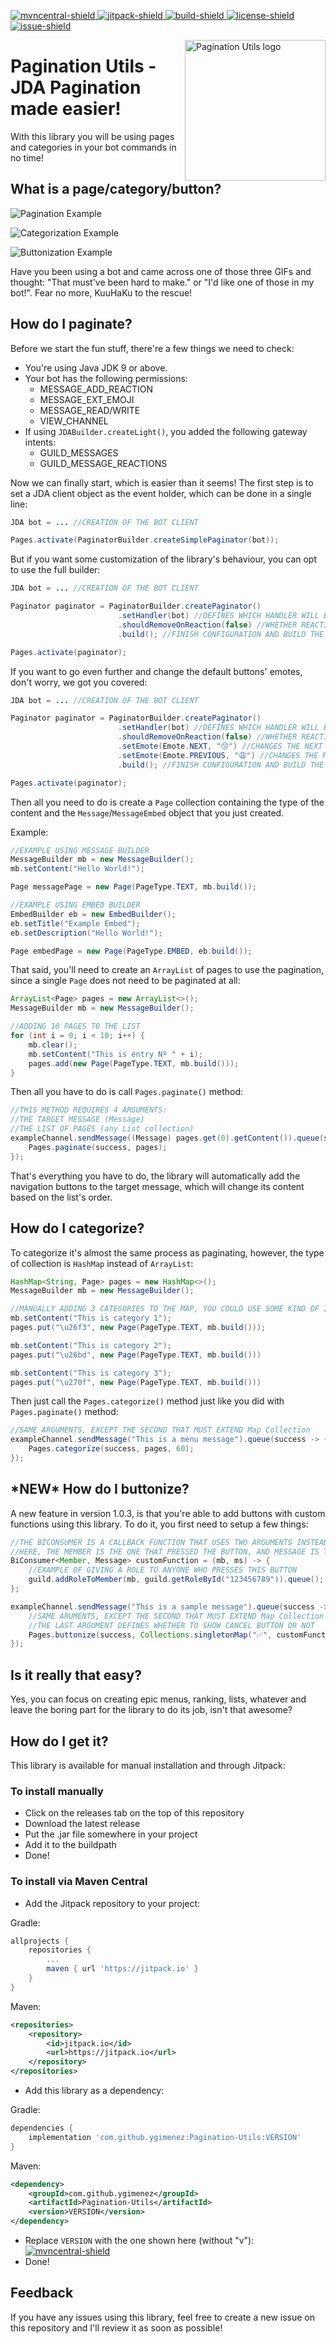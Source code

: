 [build]: https://github.com/ygimenez/PaginationUtils/tree/master
[jitpack]: https://jitpack.io/#ygimenez/PaginationUtils
[mvncentral]: https://mvnrepository.com/artifact/com.github.ygimenez/Pagination-Utils
[license]: https://github.com/ygimenez/PaginationUtils/blob/master/LICENSE
[issue]: https://github.com/ygimenez/PaginationUtils/issues
[build-shield]: https://img.shields.io/github/workflow/status/ygimenez/PaginationUtils/Java%20CI?label=Build
[jitpack-shield]: https://img.shields.io/badge/Download-Jitpack-success
[mvncentral-shield]: https://img.shields.io/maven-central/v/com.github.ygimenez/Pagination-Utils?label=Maven%20Central
[license-shield]: https://img.shields.io/github/license/ygimenez/PaginationUtils?color=lightgrey&label=License
[issue-shield]: https://img.shields.io/github/issues/ygimenez/PaginationUtils?label=Issues
[ ![mvncentral-shield][] ][mvncentral]
[ ![jitpack-shield][] ][jitpack]
[ ![build-shield][] ][build]
[ ![license-shield][] ][license]
[ ![issue-shield][] ][issue]

<img style="float: right" src="https://raw.githubusercontent.com/ygimenez/Pagination-Utils/master/icon.png" height=225 width=225 alt="Pagination Utils logo">

# Pagination Utils - JDA Pagination made easier!

With this library you will be using pages and categories in your bot commands in no time!

## What is a page/category/button?

![Pagination Example](https://i.imgur.com/5Cain0U.gif)

![Categorization Example](https://i.imgur.com/AEusZQ1.gif)

![Buttonization Example](https://i.imgur.com/4PBVoTn.gif)

Have you been using a bot and came across one of those three GIFs and thought: "That must've been hard to make." or "I'd like one of those in my bot!". Fear no more, KuuHaKu to the rescue!

## How do I paginate?

Before we start the fun stuff, there're a few things we need to check:
- You're using Java JDK 9 or above.
- Your bot has the following permissions:
    - MESSAGE_ADD_REACTION
    - MESSAGE_EXT_EMOJI
    - MESSAGE_READ/WRITE
    - VIEW_CHANNEL
- If using `JDABuilder.createLight()`, you added the following gateway intents:
    - GUILD_MESSAGES
    - GUILD_MESSAGE_REACTIONS

Now we can finally start, which is easier than it seems! The first step is to set a JDA client object as the event holder, which can be done in a single line:

```java
JDA bot = ... //CREATION OF THE BOT CLIENT

Pages.activate(PaginatorBuilder.createSimplePaginator(bot));
```

But if you want some customization of the library's behaviour, you can opt to use the full builder:

```java
JDA bot = ... //CREATION OF THE BOT CLIENT

Paginator paginator = PaginatorBuilder.createPaginator()
                        .setHandler(bot) //DEFINES WHICH HANDLER WILL BE USED
                        .shouldRemoveOnReaction(false) //WHETHER REACTIONS WILL BE REMOVED ON CLICK
                        .build(); //FINISH CONFIGURATION AND BUILD THE OBJECT

Pages.activate(paginator);
```

If you want to go even further and change the default buttons' emotes, don't worry, we got you covered:

```java
JDA bot = ... //CREATION OF THE BOT CLIENT

Paginator paginator = PaginatorBuilder.createPaginator()
                        .setHandler(bot) //DEFINES WHICH HANDLER WILL BE USED
                        .shouldRemoveOnReaction(false) //WHETHER REACTIONS WILL BE REMOVED ON CLICK
                        .setEmote(Emote.NEXT, "😙") //CHANGES THE NEXT BUTTON TO 😙
                        .setEmote(Emote.PREVIOUS, "😩") //CHANGES THE PREVIOUS BUTTON TO 😩
                        .build(); //FINISH CONFIGURATION AND BUILD THE OBJECT

Pages.activate(paginator);
```

Then all you need to do is create a `Page` collection containing the type of the content and the `Message`/`MessageEmbed` object that you just created.

Example:

```java
//EXAMPLE USING MESSAGE BUILDER
MessageBuilder mb = new MessageBuilder();
mb.setContent("Hello World!");

Page messagePage = new Page(PageType.TEXT, mb.build());

//EXAMPLE USING EMBED BUILDER
EmbedBuilder eb = new EmbedBuilder();
eb.setTitle("Example Embed");
eb.setDescription("Hello World!");

Page embedPage = new Page(PageType.EMBED, eb.build());
```

That said, you'll need to create an `ArrayList` of pages to use the pagination, since a single `Page` does not need to be paginated at all:

```java
ArrayList<Page> pages = new ArrayList<>();
MessageBuilder mb = new MessageBuilder();

//ADDING 10 PAGES TO THE LIST
for (int i = 0; i < 10; i++) {
    mb.clear();
    mb.setContent("This is entry Nº " + i);
    pages.add(new Page(PageType.TEXT, mb.build()));
}
```

Then all you have to do is call `Pages.paginate()` method:

```java
//THIS METHOD REQUIRES 4 ARGUMENTS:
//THE TARGET MESSAGE (Message)
//THE LIST OF PAGES (any List collection)
exampleChannel.sendMessage((Message) pages.get(0).getContent()).queue(success -> {
    Pages.paginate(success, pages);
});
```

That's everything you have to do, the library will automatically add the navigation buttons to the target message, which will change its content based on the list's order.

## How do I categorize?

To categorize it's almost the same process as paginating, however, the type of collection is `HashMap` instead of `ArrayList`:

```java
HashMap<String, Page> pages = new HashMap<>();
MessageBuilder mb = new MessageBuilder();

//MANUALLY ADDING 3 CATEGORIES TO THE MAP, YOU COULD USE SOME KIND OF ITERATION TO FILL IT (Map key must be a emoji's unicode or emote name - See https://emojipedia.org/ for unicodes)
mb.setContent("This is category 1");
pages.put("\u26f3", new Page(PageType.TEXT, mb.build()));

mb.setContent("This is category 2");
pages.put("\u26bd", new Page(PageType.TEXT, mb.build()))

mb.setContent("This is category 3");
pages.put("\u270f", new Page(PageType.TEXT, mb.build()))
```

Then just call the `Pages.categorize()` method just like you did with `Pages.paginate()` method:

```java
//SAME ARGUMENTS, EXCEPT THE SECOND THAT MUST EXTEND Map Collection
exampleChannel.sendMessage("This is a menu message").queue(success -> {
    Pages.categorize(success, pages, 60);
});
```

## \*NEW\* How do I buttonize?

A new feature in version 1.0.3, is that you're able to add buttons with custom functions using this library. To do it, you first need to setup a few things:

```java
//THE BICONSUMER IS A CALLBACK FUNCTION THAT USES TWO ARGUMENTS INSTEAD OF ONE
//HERE, THE MEMBER IS THE ONE THAT PRESSED THE BUTTON, AND MESSAGE IS THE BUTTONIZED MESSAGE ITSELF
BiConsumer<Member, Message> customFunction = (mb, ms) -> {
    //EXAMPLE OF GIVING A ROLE TO ANYONE WHO PRESSES THIS BUTTON
    guild.addRoleToMember(mb, guild.getRoleById("123456789")).queue();
};

exampleChannel.sendMessage("This is a sample message").queue(success -> {
    //SAME ARUMENTS, EXCEPT THE SECOND THAT MUST EXTEND Map Collection
    //THE LAST ARGUMENT DEFINES WHETHER TO SHOW CANCEL BUTTON OR NOT
    Pages.buttonize(success, Collections.singletonMap("✅", customFunction), false);
});
```

## Is it really that easy?

Yes, you can focus on creating epic menus, ranking, lists, whatever and leave the boring part for the library to do its job, isn't that awesome?

## How do I get it?

This library is available for manual installation and through Jitpack:

### To install manually
* Click on the releases tab on the top of this repository
* Download the latest release
* Put the .jar file somewhere in your project
* Add it to the buildpath
* Done!

### To install via Maven Central
* Add the Jitpack repository to your project:

Gradle:

```gradle
allprojects {
    repositories {
        ...
        maven { url 'https://jitpack.io' }
    }
}
```

Maven:

```xml
<repositories>
    <repository>
        <id>jitpack.io</id>
        <url>https://jitpack.io</url>
    </repository>
</repositories>
```

* Add this library as a dependency:

Gradle:

```gradle
dependencies {
    implementation 'com.github.ygimenez:Pagination-Utils:VERSION'
}
```

Maven:

```xml
<dependency>
    <groupId>com.github.ygimenez</groupId>
    <artifactId>Pagination-Utils</artifactId>
    <version>VERSION</version>
</dependency>
```

* Replace `VERSION` with the one shown here (without "v"): [ ![mvncentral-shield][] ][mvncentral]
* Done!

## Feedback

If you have any issues using this library, feel free to create a new issue on this repository and I'll review it as soon as possible!
